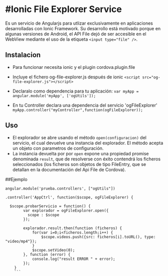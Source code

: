 
#Ionic File Explorer Service
============================

Es un servicio de Angularjs para utlizar exclusivamente en aplicaciones desarrolladas con Ionic Framework. Su desarrollo está motivado porque en algunas versiones de Android, el API File dejó de ser accesible en el WebView mediante el uso de la etiqueta `<input type="file" />`.

## Instalacion

- Para funcionar necesita ionic y el plugin cordova.plugin.file
- Incluye el fichero og-file-explorer.js después de ionic
	`<script src="og-file-explorer.js"></script>`

- Declaralo como dependencia para tu aplicación:
	`var myApp = angular.module('myApp', ['ogUtils']);`

- En tu Controller declara una dependencia del servicio 'ogFileExplorer'
	`myApp.controller("myController",function(ogFileExplorer));`

## Uso

- El explorador se abre usando el método `open(configuracion)` del servicio, el cual devuelve una instancia del explorador. El método acepta un objeto con parametros de configuración.
- La instancia devuelta por por `open` expone una propiedad promise denominada `result`, que de resolverse con éxito contendrá los ficheros seleccionados (los ficheros son objetos de tipo FileEntry, que se detallan en la documentación del Api File de Cordova).
 
##Ejemplo
```
angular.module('prueba.controllers', ["ogUtils"])

.controller('AppCtrl', function($scope, ogFileExplorer) {
  
  $scope.probarServicio = function() {
        var explorador = ogFileExplorer.open({
          scope : $scope
        });
        
        explorador.result.then(function (ficheros) {
            for(var i=0;i<ficheros.length;i++) {
                $scope.videos.push({src: ficheros[i].toURL(), type: "video/mp4"});
            }
            $scope.setVideo(0);           
        }, function (error) {
            console.log("result ERROR " + error);
        });
    }
    ```